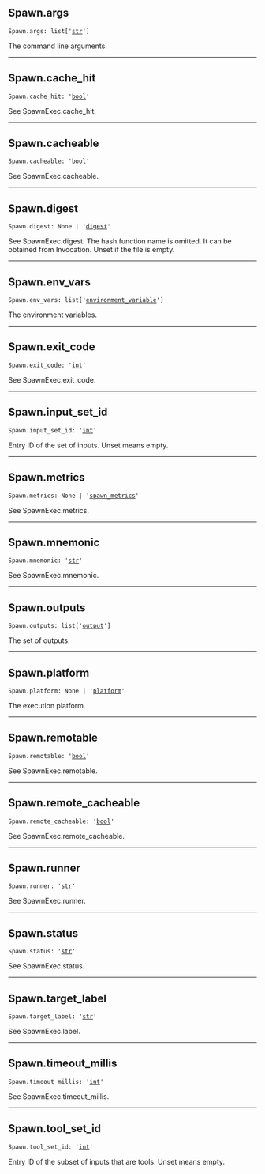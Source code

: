 

## Spawn.args

<pre class="language-python"><code><span class="source python"><span class="meta qualified-name python"><span class="meta generic-name python">Spawn</span><span class="punctuation accessor dot python">.</span><span class="meta generic-name python">args</span></span><span class="punctuation separator annotation variable python">:</span> <span class="meta item-access python"><span class="meta qualified-name python"><span class="support type python">list</span></span></span><span class="meta item-access python"><span class="punctuation section brackets begin python">[</span></span><span class="meta item-access arguments python"><span class="meta string python"><span class="string quoted single python"><span class="punctuation definition string begin python">&#39;</span></span></span><span class="meta string python"><span class="string quoted single python"><a href="/lib/str">str</a><span class="punctuation definition string end python">&#39;</span></span></span></span><span class="meta item-access python"><span class="punctuation section brackets end python">]</span></span></span></code></pre>

The command line arguments.

***

## Spawn.cache\_hit

<pre class="language-python"><code><span class="source python"><span class="meta qualified-name python"><span class="meta generic-name python">Spawn</span><span class="punctuation accessor dot python">.</span><span class="meta generic-name python">cache_hit</span></span><span class="punctuation separator annotation variable python">:</span> <span class="meta string python"><span class="string quoted single python"><span class="punctuation definition string begin python">&#39;</span></span></span><span class="meta string python"><span class="string quoted single python"><a href="/lib/bool">bool</a><span class="punctuation definition string end python">&#39;</span></span></span></span></code></pre>

See SpawnExec.cache\_hit.

***

## Spawn.cacheable

<pre class="language-python"><code><span class="source python"><span class="meta qualified-name python"><span class="meta generic-name python">Spawn</span><span class="punctuation accessor dot python">.</span><span class="meta generic-name python">cacheable</span></span><span class="punctuation separator annotation variable python">:</span> <span class="meta string python"><span class="string quoted single python"><span class="punctuation definition string begin python">&#39;</span></span></span><span class="meta string python"><span class="string quoted single python"><a href="/lib/bool">bool</a><span class="punctuation definition string end python">&#39;</span></span></span></span></code></pre>

See SpawnExec.cacheable.

***

## Spawn.digest

<pre class="language-python"><code><span class="source python"><span class="meta qualified-name python"><span class="meta generic-name python">Spawn</span><span class="punctuation accessor dot python">.</span><span class="meta generic-name python">digest</span></span><span class="punctuation separator annotation variable python">:</span> <span class="constant language python">None</span> <span class="keyword operator arithmetic python">|</span> <span class="meta string python"><span class="string quoted single python"><span class="punctuation definition string begin python">&#39;</span></span></span><span class="meta string python"><span class="string quoted single python"><a href="/lib/bazel/build/execution_log/digest">digest</a><span class="punctuation definition string end python">&#39;</span></span></span></span></code></pre>

See SpawnExec.digest. The hash function name is omitted. It can be obtained from Invocation. Unset if the file is empty.

***

## Spawn.env\_vars

<pre class="language-python"><code><span class="source python"><span class="meta qualified-name python"><span class="meta generic-name python">Spawn</span><span class="punctuation accessor dot python">.</span><span class="meta generic-name python">env_vars</span></span><span class="punctuation separator annotation variable python">:</span> <span class="meta item-access python"><span class="meta qualified-name python"><span class="support type python">list</span></span></span><span class="meta item-access python"><span class="punctuation section brackets begin python">[</span></span><span class="meta item-access arguments python"><span class="meta string python"><span class="string quoted single python"><span class="punctuation definition string begin python">&#39;</span></span></span><span class="meta string python"><span class="string quoted single python"><a href="/lib/bazel/build/execution_log/environment_variable">environment_variable</a><span class="punctuation definition string end python">&#39;</span></span></span></span><span class="meta item-access python"><span class="punctuation section brackets end python">]</span></span></span></code></pre>

The environment variables.

***

## Spawn.exit\_code

<pre class="language-python"><code><span class="source python"><span class="meta qualified-name python"><span class="meta generic-name python">Spawn</span><span class="punctuation accessor dot python">.</span><span class="meta generic-name python">exit_code</span></span><span class="punctuation separator annotation variable python">:</span> <span class="meta string python"><span class="string quoted single python"><span class="punctuation definition string begin python">&#39;</span></span></span><span class="meta string python"><span class="string quoted single python"><a href="/lib/int">int</a><span class="punctuation definition string end python">&#39;</span></span></span></span></code></pre>

See SpawnExec.exit\_code.

***

## Spawn.input\_set\_id

<pre class="language-python"><code><span class="source python"><span class="meta qualified-name python"><span class="meta generic-name python">Spawn</span><span class="punctuation accessor dot python">.</span><span class="meta generic-name python">input_set_id</span></span><span class="punctuation separator annotation variable python">:</span> <span class="meta string python"><span class="string quoted single python"><span class="punctuation definition string begin python">&#39;</span></span></span><span class="meta string python"><span class="string quoted single python"><a href="/lib/int">int</a><span class="punctuation definition string end python">&#39;</span></span></span></span></code></pre>

Entry ID of the set of inputs. Unset means empty.

***

## Spawn.metrics

<pre class="language-python"><code><span class="source python"><span class="meta qualified-name python"><span class="meta generic-name python">Spawn</span><span class="punctuation accessor dot python">.</span><span class="meta generic-name python">metrics</span></span><span class="punctuation separator annotation variable python">:</span> <span class="constant language python">None</span> <span class="keyword operator arithmetic python">|</span> <span class="meta string python"><span class="string quoted single python"><span class="punctuation definition string begin python">&#39;</span></span></span><span class="meta string python"><span class="string quoted single python"><a href="/lib/bazel/build/execution_log/spawn_metrics">spawn_metrics</a><span class="punctuation definition string end python">&#39;</span></span></span></span></code></pre>

See SpawnExec.metrics.

***

## Spawn.mnemonic

<pre class="language-python"><code><span class="source python"><span class="meta qualified-name python"><span class="meta generic-name python">Spawn</span><span class="punctuation accessor dot python">.</span><span class="meta generic-name python">mnemonic</span></span><span class="punctuation separator annotation variable python">:</span> <span class="meta string python"><span class="string quoted single python"><span class="punctuation definition string begin python">&#39;</span></span></span><span class="meta string python"><span class="string quoted single python"><a href="/lib/str">str</a><span class="punctuation definition string end python">&#39;</span></span></span></span></code></pre>

See SpawnExec.mnemonic.

***

## Spawn.outputs

<pre class="language-python"><code><span class="source python"><span class="meta qualified-name python"><span class="meta generic-name python">Spawn</span><span class="punctuation accessor dot python">.</span><span class="meta generic-name python">outputs</span></span><span class="punctuation separator annotation variable python">:</span> <span class="meta item-access python"><span class="meta qualified-name python"><span class="support type python">list</span></span></span><span class="meta item-access python"><span class="punctuation section brackets begin python">[</span></span><span class="meta item-access arguments python"><span class="meta string python"><span class="string quoted single python"><span class="punctuation definition string begin python">&#39;</span></span></span><span class="meta string python"><span class="string quoted single python"><a href="/lib/bazel/build/execution_log/exec_log_entry/output">output</a><span class="punctuation definition string end python">&#39;</span></span></span></span><span class="meta item-access python"><span class="punctuation section brackets end python">]</span></span></span></code></pre>

The set of outputs.

***

## Spawn.platform

<pre class="language-python"><code><span class="source python"><span class="meta qualified-name python"><span class="meta generic-name python">Spawn</span><span class="punctuation accessor dot python">.</span><span class="meta generic-name python">platform</span></span><span class="punctuation separator annotation variable python">:</span> <span class="constant language python">None</span> <span class="keyword operator arithmetic python">|</span> <span class="meta string python"><span class="string quoted single python"><span class="punctuation definition string begin python">&#39;</span></span></span><span class="meta string python"><span class="string quoted single python"><a href="/lib/bazel/build/execution_log/platform">platform</a><span class="punctuation definition string end python">&#39;</span></span></span></span></code></pre>

The execution platform.

***

## Spawn.remotable

<pre class="language-python"><code><span class="source python"><span class="meta qualified-name python"><span class="meta generic-name python">Spawn</span><span class="punctuation accessor dot python">.</span><span class="meta generic-name python">remotable</span></span><span class="punctuation separator annotation variable python">:</span> <span class="meta string python"><span class="string quoted single python"><span class="punctuation definition string begin python">&#39;</span></span></span><span class="meta string python"><span class="string quoted single python"><a href="/lib/bool">bool</a><span class="punctuation definition string end python">&#39;</span></span></span></span></code></pre>

See SpawnExec.remotable.

***

## Spawn.remote\_cacheable

<pre class="language-python"><code><span class="source python"><span class="meta qualified-name python"><span class="meta generic-name python">Spawn</span><span class="punctuation accessor dot python">.</span><span class="meta generic-name python">remote_cacheable</span></span><span class="punctuation separator annotation variable python">:</span> <span class="meta string python"><span class="string quoted single python"><span class="punctuation definition string begin python">&#39;</span></span></span><span class="meta string python"><span class="string quoted single python"><a href="/lib/bool">bool</a><span class="punctuation definition string end python">&#39;</span></span></span></span></code></pre>

See SpawnExec.remote\_cacheable.

***

## Spawn.runner

<pre class="language-python"><code><span class="source python"><span class="meta qualified-name python"><span class="meta generic-name python">Spawn</span><span class="punctuation accessor dot python">.</span><span class="meta generic-name python">runner</span></span><span class="punctuation separator annotation variable python">:</span> <span class="meta string python"><span class="string quoted single python"><span class="punctuation definition string begin python">&#39;</span></span></span><span class="meta string python"><span class="string quoted single python"><a href="/lib/str">str</a><span class="punctuation definition string end python">&#39;</span></span></span></span></code></pre>

See SpawnExec.runner.

***

## Spawn.status

<pre class="language-python"><code><span class="source python"><span class="meta qualified-name python"><span class="meta generic-name python">Spawn</span><span class="punctuation accessor dot python">.</span><span class="meta generic-name python">status</span></span><span class="punctuation separator annotation variable python">:</span> <span class="meta string python"><span class="string quoted single python"><span class="punctuation definition string begin python">&#39;</span></span></span><span class="meta string python"><span class="string quoted single python"><a href="/lib/str">str</a><span class="punctuation definition string end python">&#39;</span></span></span></span></code></pre>

See SpawnExec.status.

***

## Spawn.target\_label

<pre class="language-python"><code><span class="source python"><span class="meta qualified-name python"><span class="meta generic-name python">Spawn</span><span class="punctuation accessor dot python">.</span><span class="meta generic-name python">target_label</span></span><span class="punctuation separator annotation variable python">:</span> <span class="meta string python"><span class="string quoted single python"><span class="punctuation definition string begin python">&#39;</span></span></span><span class="meta string python"><span class="string quoted single python"><a href="/lib/str">str</a><span class="punctuation definition string end python">&#39;</span></span></span></span></code></pre>

See SpawnExec.label.

***

## Spawn.timeout\_millis

<pre class="language-python"><code><span class="source python"><span class="meta qualified-name python"><span class="meta generic-name python">Spawn</span><span class="punctuation accessor dot python">.</span><span class="meta generic-name python">timeout_millis</span></span><span class="punctuation separator annotation variable python">:</span> <span class="meta string python"><span class="string quoted single python"><span class="punctuation definition string begin python">&#39;</span></span></span><span class="meta string python"><span class="string quoted single python"><a href="/lib/int">int</a><span class="punctuation definition string end python">&#39;</span></span></span></span></code></pre>

See SpawnExec.timeout\_millis.

***

## Spawn.tool\_set\_id

<pre class="language-python"><code><span class="source python"><span class="meta qualified-name python"><span class="meta generic-name python">Spawn</span><span class="punctuation accessor dot python">.</span><span class="meta generic-name python">tool_set_id</span></span><span class="punctuation separator annotation variable python">:</span> <span class="meta string python"><span class="string quoted single python"><span class="punctuation definition string begin python">&#39;</span></span></span><span class="meta string python"><span class="string quoted single python"><a href="/lib/int">int</a><span class="punctuation definition string end python">&#39;</span></span></span></span></code></pre>

Entry ID of the subset of inputs that are tools. Unset means empty.
